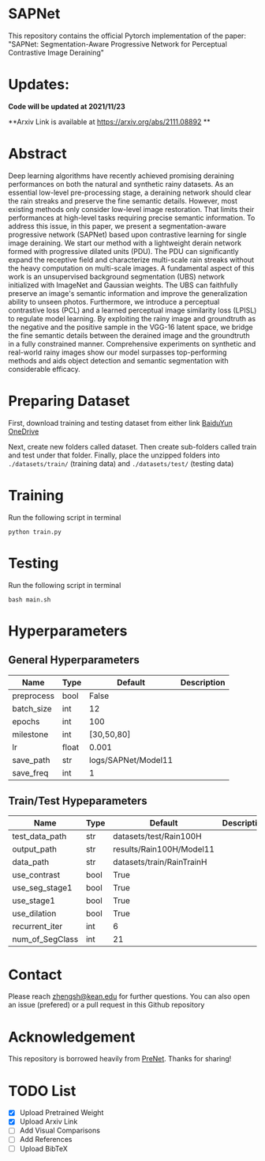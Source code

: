 # SAPNet

This repository contains the official Pytorch implementation of the paper:
"SAPNet: Segmentation-Aware Progressive Network for Perceptual Contrastive Image Deraining"

# Updates: 
**Code will be updated at 2021/11/23**

**Arxiv Link is available at https://arxiv.org/abs/2111.08892 **

# Abstract
Deep learning algorithms have recently achieved promising deraining performances on both the natural and synthetic rainy datasets. As an essential low-level pre-processing stage, a deraining network should clear the rain streaks and preserve the fine semantic details. However, most existing methods only consider low-level image restoration. That limits their performances at high-level tasks requiring precise semantic information. To address this issue, in this paper, we present a segmentation-aware progressive network (SAPNet) based upon contrastive learning for single image deraining. We start our method with a lightweight derain network formed with progressive dilated units (PDU). The PDU can significantly expand the receptive field and characterize multi-scale rain streaks without the heavy computation on multi-scale images. A fundamental aspect of this work is an unsupervised background segmentation (UBS) network initialized with ImageNet and Gaussian weights. The UBS can faithfully preserve an image's semantic information and improve the generalization ability to unseen photos. Furthermore, we introduce a perceptual contrastive loss (PCL) and a learned perceptual image similarity loss (LPISL) to regulate model learning. By exploiting the rainy image and groundtruth as the negative and the positive sample in the VGG-16 latent space, we bridge the fine semantic details between the derained image and the groundtruth in a fully constrained manner. Comprehensive experiments on synthetic and real-world rainy images show our model surpasses top-performing methods and aids object detection and semantic segmentation with considerable efficacy.



# Preparing Dataset
First, download training and testing dataset from either link 
[BaiduYun](https://pan.baidu.com/s/1J0q6Mrno9aMCsaWZUtmbkg#list/path=%2Fsharelink3792638399-290876125944720%2Fdatasets&parentPath=%2Fsharelink3792638399-290876125944720)
[OneDrive](https://onedrive.live.com/?cid=066ce859ab42dfa2&id=66CE859AB42DFA2%2130078&authkey=%21AIYIy8ZKL9kkmd4)

Next, create new folders called dataset. Then create sub-folders called train and test under that folder. Finally, place the unzipped folders into `./datasets/train/` (training data) and `./datasets/test/` (testing data)

# Training
Run the following script in terminal
```
python train.py
```

# Testing
Run the following script in terminal
```
bash main.sh
```

# Hyperparameters
## General Hyperparameters
| Name       | Type  | Default             | Description |
|------------|-------|---------------------|-------------|
| preprocess | bool  | False               |             |
| batch_size | int   | 12                  |             |
| epochs     | int   | 100                 |             |
| milestone  | int   | [30,50,80]          |             |
| lr         | float | 0.001               |             |
| save_path  | str   | logs/SAPNet/Model11 |             |
| save_freq  | int   | 1                   |             |

## Train/Test Hypeparameters
| Name            | Type | Default                   | Description |
|-----------------|------|---------------------------|-------------|
| test_data_path  | str  | datasets/test/Rain100H    |             |
| output_path     | str  | results/Rain100H/Model11  |             |
| data_path       | str  | datasets/train/RainTrainH |             |
| use_contrast    | bool | True                      |             |
| use_seg_stage1  | bool | True                      |             |
| use_stage1      | bool | True                      |             |
| use_dilation    | bool | True                      |             |
| recurrent_iter  | int  | 6                         |             |
| num_of_SegClass | int  | 21                        |             |

# Contact
Please reach zhengsh@kean.edu for further questions. You can also open an issue (prefered) or a pull request in this Github repository 

# Acknowledgement
This repository is borrowed heavily from [PreNet](https://github.com/csdwren/PReNet). Thanks for sharing!

# TODO List
- [x] Upload Pretrained Weight 
- [x] Upload Arxiv Link
- [ ] Add Visual Comparisons
- [ ] Add References
- [ ] Upload BibTeX
